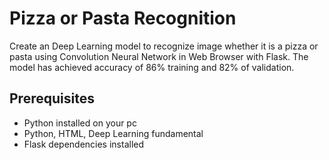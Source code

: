 # Pizza or Pasta Recognition

Create an Deep Learning model to recognize image whether it is a pizza or pasta using Convolution Neural Network in Web Browser with Flask. The model has achieved accuracy of 86% training and 82% of validation. 

## Prerequisites

- Python installed on your pc
- Python, HTML, Deep Learning fundamental
- Flask dependencies installed
